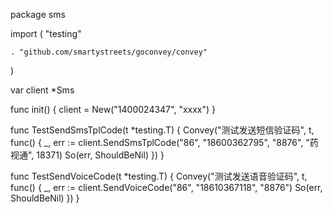 package sms

import (
	"testing"

	. "github.com/smartystreets/goconvey/convey"
)

var client *Sms

func init() {
	client = New("1400024347", "xxxx")
}

func TestSendSmsTplCode(t *testing.T) {
	Convey("测试发送短信验证码", t, func() {
		_, err := client.SendSmsTplCode("86", "18600362795", "8876", "药视通", 18371)
		So(err, ShouldBeNil)
	})
}

func TestSendVoiceCode(t *testing.T) {
	Convey("测试发送语音验证码", t, func() {
		_, err := client.SendVoiceCode("86", "18610367118", "8876")
		So(err, ShouldBeNil)
	})
}
